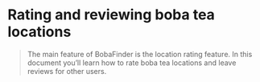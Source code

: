 # Rating and reviewing boba tea locations

> The main feature of BobaFinder is the location rating feature. In this document you’ll learn how to rate boba tea locations and leave reviews for other users.
